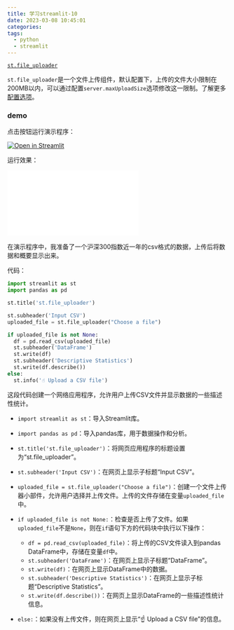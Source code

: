 ```yaml
---
title: 学习streamlit-10
date: 2023-03-08 10:45:01
categories:
tags:
  - python
  - streamlit
---
```


[`st.file_uploader`](https://docs.streamlit.io/library/api-reference/widgets/st.file_uploader)

`st.file_uploader`是一个文件上传组件，默认配置下，上传的文件大小限制在200MB以内，可以通过配置`server.maxUploadSize`选项修改这一限制。了解更多[配置选项](https://docs.streamlit.io/library/advanced-features/configuration#set-configuration-options)。

### demo

点击按钮运行演示程序：

[![Open in Streamlit](https://static.streamlit.io/badges/streamlit_badge_black_white.svg)](https://share.streamlit.io/dataprofessor/st.file_uploader/)

<!-- more -->

运行效果：

<iframe src="//player.bilibili.com/player.html?bvid=BV1ZL41117Y4&page=1" scrolling="no" border="0" frameborder="no" framespacing="0" allowfullscreen="true"> </iframe>

在演示程序中，我准备了一个沪深300指数近一年的csv格式的数据，上传后将数据和概要显示出来。

代码：

``` python
import streamlit as st
import pandas as pd

st.title('st.file_uploader')

st.subheader('Input CSV')
uploaded_file = st.file_uploader("Choose a file")

if uploaded_file is not None:
  df = pd.read_csv(uploaded_file)
  st.subheader('DataFrame')
  st.write(df)
  st.subheader('Descriptive Statistics')
  st.write(df.describe())
else:
  st.info('☝️ Upload a CSV file')
```

这段代码创建一个网络应用程序，允许用户上传CSV文件并显示数据的一些描述性统计。

-   `import streamlit as st`：导入Streamlit库。
    
-   `import pandas as pd`：导入pandas库，用于数据操作和分析。
    
-   `st.title('st.file_uploader')`：将网页应用程序的标题设置为“st.file\_uploader”。
    
-   `st.subheader('Input CSV')`：在网页上显示子标题“Input CSV”。
    
-   `uploaded_file = st.file_uploader("Choose a file")`：创建一个文件上传器小部件，允许用户选择并上传文件。上传的文件存储在变量`uploaded_file`中。
    
-   `if uploaded_file is not None:`：检查是否上传了文件。如果`uploaded_file`不是`None`，则在`if`语句下方的代码块中执行以下操作：
    
    -   `df = pd.read_csv(uploaded_file)`：将上传的CSV文件读入到pandas DataFrame中，存储在变量`df`中。
    -   `st.subheader('DataFrame')`：在网页上显示子标题“DataFrame”。
    -   `st.write(df)`：在网页上显示DataFrame中的数据。
    -   `st.subheader('Descriptive Statistics')`：在网页上显示子标题“Descriptive Statistics”。
    -   `st.write(df.describe())`：在网页上显示DataFrame的一些描述性统计信息。
-   `else:`：如果没有上传文件，则在网页上显示“☝️ Upload a CSV file”的信息。
